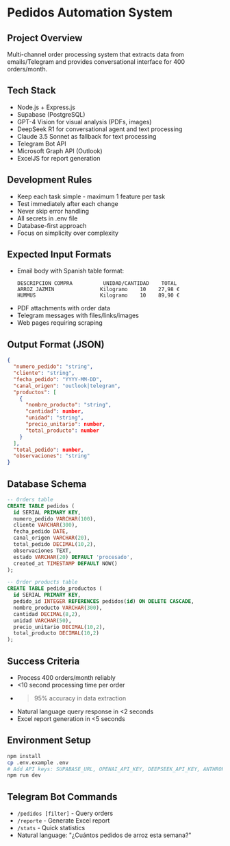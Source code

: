 # Pedidos Automation System

## Project Overview
Multi-channel order processing system that extracts data from emails/Telegram and provides conversational interface for 400 orders/month.

## Tech Stack
- Node.js + Express.js
- Supabase (PostgreSQL)
- GPT-4 Vision for visual analysis (PDFs, images)
- DeepSeek R1 for conversational agent and text processing
- Claude 3.5 Sonnet as fallback for text processing
- Telegram Bot API
- Microsoft Graph API (Outlook)
- ExcelJS for report generation

## Development Rules
- Keep each task simple - maximum 1 feature per task
- Test immediately after each change
- Never skip error handling
- All secrets in .env file
- Database-first approach
- Focus on simplicity over complexity

## Expected Input Formats
- Email body with Spanish table format:
  ```
  DESCRIPCION COMPRA          UNIDAD/CANTIDAD    TOTAL
  ARROZ JAZMIN               Kilogramo    10    27,98 €
  HUMMUS                     Kilogramo    10    89,90 €
  ```
- PDF attachments with order data
- Telegram messages with files/links/images
- Web pages requiring scraping

## Output Format (JSON)
```json
{
  "numero_pedido": "string",
  "cliente": "string",
  "fecha_pedido": "YYYY-MM-DD",
  "canal_origen": "outlook|telegram",
  "productos": [
    {
      "nombre_producto": "string",
      "cantidad": number,
      "unidad": "string", 
      "precio_unitario": number,
      "total_producto": number
    }
  ],
  "total_pedido": number,
  "observaciones": "string"
}
```

## Database Schema
```sql
-- Orders table
CREATE TABLE pedidos (
  id SERIAL PRIMARY KEY,
  numero_pedido VARCHAR(100),
  cliente VARCHAR(300),
  fecha_pedido DATE,
  canal_origen VARCHAR(20),
  total_pedido DECIMAL(10,2),
  observaciones TEXT,
  estado VARCHAR(20) DEFAULT 'procesado',
  created_at TIMESTAMP DEFAULT NOW()
);

-- Order products table  
CREATE TABLE pedido_productos (
  id SERIAL PRIMARY KEY,
  pedido_id INTEGER REFERENCES pedidos(id) ON DELETE CASCADE,
  nombre_producto VARCHAR(300),
  cantidad DECIMAL(8,2),
  unidad VARCHAR(50),
  precio_unitario DECIMAL(10,2),
  total_producto DECIMAL(10,2)
);
```

## Success Criteria
- Process 400 orders/month reliably
- <10 second processing time per order
- >95% accuracy in data extraction
- Natural language query response in <2 seconds
- Excel report generation in <5 seconds

## Environment Setup
```bash
npm install
cp .env.example .env
# Add API keys: SUPABASE_URL, OPENAI_API_KEY, DEEPSEEK_API_KEY, ANTHROPIC_API_KEY (fallback), TELEGRAM_BOT_TOKEN
npm run dev
```

## Telegram Bot Commands
- `/pedidos [filter]` - Query orders
- `/reporte` - Generate Excel report
- `/stats` - Quick statistics
- Natural language: "¿Cuántos pedidos de arroz esta semana?"